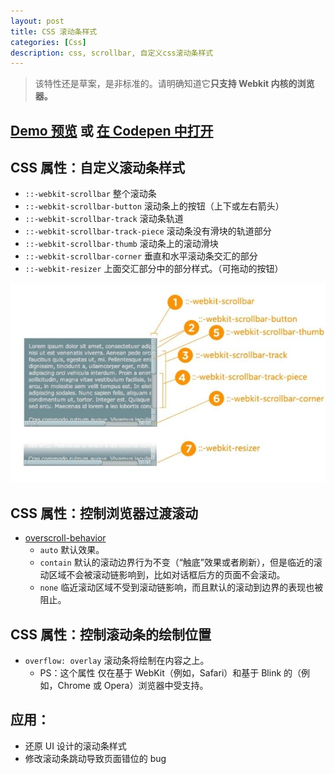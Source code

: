 ```yaml
---
layout: post
title: CSS 滚动条样式
categories: [Css]
description: css, scrollbar, 自定义css滚动条样式
---
```


> 该特性还是草案，是非标准的。请明确知道它**只支持 Webkit 内核的浏览器。**

## [Demo 预览](https://bran-nie.com/Note/css/scrollbar/) 或 [在 Codepen 中打开](https://codepen.io/bran-nie/pen/jOMaOqp)

## CSS 属性：自定义滚动条样式

-   `::-webkit-scrollbar` 整个滚动条
-   `::-webkit-scrollbar-button` 滚动条上的按钮（上下或左右箭头）
-   `::-webkit-scrollbar-track` 滚动条轨道
-   `::-webkit-scrollbar-track-piece` 滚动条没有滑块的轨道部分
-   `::-webkit-scrollbar-thumb` 滚动条上的滚动滑块
-   `::-webkit-scrollbar-corner` 垂直和水平滚动条交汇的部分
-   `::-webkit-resizer` 上面交汇部分中的部分样式。（可拖动的按钮）

![](/images/blog/css-scrollbar.png)

## CSS 属性：控制浏览器过渡滚动

-   [overscroll-behavior](https://developer.mozilla.org/zh-CN/docs/Web/CSS/overscroll-behavior)
    -   `auto` 默认效果。
    -   `contain` 默认的滚动边界行为不变（“触底”效果或者刷新），但是临近的滚动区域不会被滚动链影响到，比如对话框后方的页面不会滚动。
    -   `none` 临近滚动区域不受到滚动链影响，而且默认的滚动到边界的表现也被阻止。

## CSS 属性：控制滚动条的绘制位置

-   `overflow: overlay` 滚动条将绘制在内容之上。
    -   PS：这个属性 仅在基于 WebKit（例如，Safari）和基于 Blink 的（例如，Chrome 或 Opera）浏览器中受支持。

## 应用：

-   还原 UI 设计的滚动条样式
-   修改滚动条跳动导致页面错位的 bug
